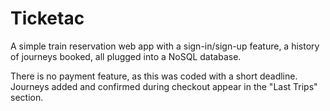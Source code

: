 # Ticketac
A simple train reservation web app with a sign-in/sign-up feature, a history of journeys booked, all plugged into a NoSQL database.

There is no payment feature, as this was coded with a short deadline.
Journeys added and confirmed during checkout appear in the "Last Trips" section.
